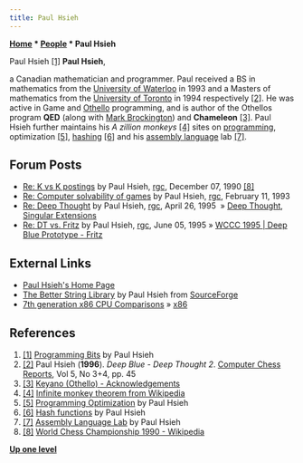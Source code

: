 ```yaml
---
title: Paul Hsieh
---
```

**[Home](Home "Home") \* [People](People "People") \* Paul Hsieh**



 [](http://www.azillionmonkeys.com/qed/programming.html) Paul Hsieh <a id="cite-note-1" href="#cite-ref-1">[1]</a> 
**Paul Hsieh**,  

a Canadian mathematician and programmer. Paul received a BS in mathematics from the [University of Waterloo](University_of_Waterloo "University of Waterloo") in 1993 and a Masters of mathematics from the [University of Toronto](University_of_Toronto "University of Toronto") in 1994 respectively <a id="cite-note-2" href="#cite-ref-2">[2]</a>. 
He was active in Game and [Othello](Othello "Othello") programming, and is author of the Othellos program **QED** (along with [Mark Brockington](Mark_Brockington "Mark Brockington")) and **Chameleon** <a id="cite-note-3" href="#cite-ref-3">[3]</a>. 
Paul Hsieh further maintains his *A zillion monkeys* <a id="cite-note-4" href="#cite-ref-4">[4]</a> sites on [programming](Programming "Programming"), optimization <a id="cite-note-5" href="#cite-ref-5">[5]</a>, [hashing](Hash_Table "Hash Table") <a id="cite-note-6" href="#cite-ref-6">[6]</a> and his [assembly language](Assembly "Assembly") lab <a id="cite-note-7" href="#cite-ref-7">[7]</a>. 



## Forum Posts


* [Re: K vs K postings](https://groups.google.com/d/msg/rec.games.chess/dIoG8nqQw3M/NpbuMSjCi9YJ) by Paul Hsieh, [rgc](Computer_Chess_Forums "Computer Chess Forums"), December 07, 1990 <a id="cite-note-8" href="#cite-ref-8">[8]</a>
* [Re: Computer solvability of games](https://groups.google.com/d/msg/rec.games.chess/3bGv1yI1uE0/Ad2F4PGgt1wJ) by Paul Hsieh, [rgc](Computer_Chess_Forums "Computer Chess Forums"), February 11, 1993
* [Re: Deep Thought](https://groups.google.com/d/msg/rec.games.chess/GV1_Q8voXJg/ZienH23_l2kJ) by Paul Hsieh, [rgc](Computer_Chess_Forums "Computer Chess Forums"), April 26, 1995  » [Deep Thought](Deep_Thought "Deep Thought"), [Singular Extensions](Singular_Extensions "Singular Extensions")
* [Re: DT vs. Fritz](https://groups.google.com/d/msg/rec.games.chess/hpu23UgHxcw/pPCBS1om8h4J) by Paul Hsieh, [rgc](Computer_Chess_Forums "Computer Chess Forums"), June 05, 1995 » [WCCC 1995 | Deep Blue Prototype - Fritz](WCCC_1995#DBlueFritz "WCCC 1995")


## External Links


* [Paul Hsieh's Home Page](http://www.azillionmonkeys.com/qed/)
* [The Better String Library](http://bstring.sourceforge.net/) by Paul Hsieh from [SourceForge](http://sourceforge.net/)
* [7th generation x86 CPU Comparisons](http://www.azillionmonkeys.com/qed/cpujihad.shtml) » [x86](X86 "X86")


## References


1. <a id="cite-ref-1" href="#cite-note-1">[1]</a> [Programming Bits](http://www.azillionmonkeys.com/qed/programming.html) by Paul Hsieh
2. <a id="cite-ref-2" href="#cite-note-2">[2]</a> Paul Hsieh (**1996**). *Deep Blue - Deep Thought 2*. [Computer Chess Reports](Computer_Chess_Reports "Computer Chess Reports"), Vol 5, No 3+4, pp. 45
3. <a id="cite-ref-3" href="#cite-note-3">[3]</a> [Keyano (Othello) - Acknowledgements](https://webdocs.cs.ualberta.ca/~games/keyano/thanks.html)
4. <a id="cite-ref-4" href="#cite-note-4">[4]</a> [Infinite monkey theorem from Wikipedia](https://en.wikipedia.org/wiki/Infinite_monkey_theorem)
5. <a id="cite-ref-5" href="#cite-note-5">[5]</a> [Programming Optimization](http://www.azillionmonkeys.com/qed/optimize.html) by Paul Hsieh
6. <a id="cite-ref-6" href="#cite-note-6">[6]</a> [Hash functions](http://www.azillionmonkeys.com/qed/hash.html) by Paul Hsieh
7. <a id="cite-ref-7" href="#cite-note-7">[7]</a> [Assembly Language Lab](http://www.azillionmonkeys.com/qed/asmexample.html) by Paul Hsieh
8. <a id="cite-ref-8" href="#cite-note-8">[8]</a> [World Chess Championship 1990 - Wikipedia](https://en.wikipedia.org/wiki/World_Chess_Championship_1990)

**[Up one level](People "People")**







 
